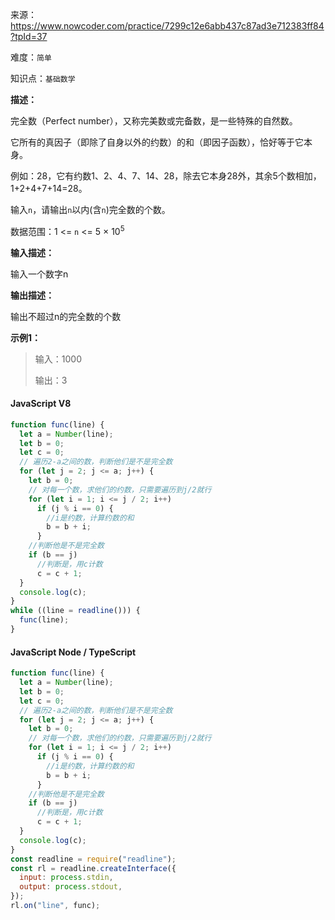 来源：<https://www.nowcoder.com/practice/7299c12e6abb437c87ad3e712383ff84?tpId=37>

难度：`简单`

知识点：`基础数学`

**描述：**

完全数（Perfect number），又称完美数或完备数，是一些特殊的自然数。

它所有的真因子（即除了自身以外的约数）的和（即因子函数），恰好等于它本身。

例如：28，它有约数1、2、4、7、14、28，除去它本身28外，其余5个数相加，1+2+4+7+14=28。

输入`n`，请输出`n`以内(含`n`)完全数的个数。

数据范围：1 <= `n` <= 5 × 10<sup>5</sup>

**输入描述：**

输入一个数字n

**输出描述：**

输出不超过n的完全数的个数

**示例1：**

> 输入：1000
>
> 输出：3

<!-- tabs:start -->

#### **JavaScript V8**

```javascript
function func(line) {
  let a = Number(line);
  let b = 0;
  let c = 0;
  // 遍历2-a之间的数，判断他们是不是完全数
  for (let j = 2; j <= a; j++) {
    let b = 0;
    // 对每一个数，求他们的约数，只需要遍历到j/2就行
    for (let i = 1; i <= j / 2; i++)
      if (j % i == 0) {
        //i是约数，计算约数的和
        b = b + i;
      }
    //判断他是不是完全数
    if (b == j)
      //判断是，用c计数
      c = c + 1;
  }
  console.log(c);
}
while ((line = readline())) {
  func(line);
}
```

#### **JavaScript Node / TypeScript**

```javascript
function func(line) {
  let a = Number(line);
  let b = 0;
  let c = 0;
  // 遍历2-a之间的数，判断他们是不是完全数
  for (let j = 2; j <= a; j++) {
    let b = 0;
    // 对每一个数，求他们的约数，只需要遍历到j/2就行
    for (let i = 1; i <= j / 2; i++)
      if (j % i == 0) {
        //i是约数，计算约数的和
        b = b + i;
      }
    //判断他是不是完全数
    if (b == j)
      //判断是，用c计数
      c = c + 1;
  }
  console.log(c);
}
const readline = require("readline");
const rl = readline.createInterface({
  input: process.stdin,
  output: process.stdout,
});
rl.on("line", func);
```

<!-- tabs:end -->
